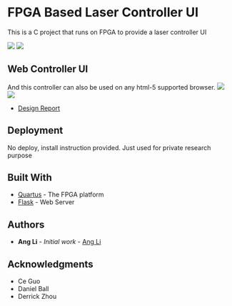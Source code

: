 # FPGA Based Laser Controller UI

This is a C project that runs on FPGA to provide a laser controller UI

![](photos/UI.jpg)
![](photos/Circuit.jpg)

## Web Controller UI
And this controller can also be used on any html-5 supported browser.
![](photos/DUI.jpg)
![](photos/MUI.jpg)
* [Design Report](photos/Web_UI.pdf) 

## Deployment
No deploy, install instruction provided. 
Just used for private research purpose

## Built With

* [Quartus](https://www.altera.com/downloads/download-center.html) - The FPGA platform
* [Flask](http://flask.pocoo.org/) - Web Server


## Authors

* **Ang Li** - *Initial work* - [Ang Li](https://github.com/leonmz)




## Acknowledgments

* Ce Guo
* Daniel Ball
* Derrick Zhou
